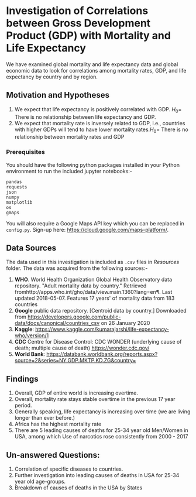 # Investigation of Correlations between Gross Development Product (GDP) with Mortality and Life Expectancy 
We have examined global mortality and life expectancy data and global economic data to look for correlations among mortality rates, GDP, and life expectancy by country and by region.
## Motivation and Hypotheses
1. We expect that life expectancy is positively correlated with GDP. 
$H_0 =$ There is no relationship between life expectancy and GDP.
2. We expect that mortality rate is inversely related to GDP, i.e., countries with higher GDPs will tend to have lower mortality rates.$H_0 =$ There is no relationship between mortality rates and GDP
### Prerequisites
You should have the following python packages installed in your Python environment to run the included jupyter notebooks:-
```
pandas
requests
json
numpy
matplotlib
os
gmaps
```
You will also require a Google Maps API key which you can be replaced in ```config.py```. Sign-up here: https://cloud.google.com/maps-platform/.

## Data Sources
The data used in this investigation is included as ```.csv``` files in _Resources_ folder. The data was acquired from the following sources:-
1. **WHO**. World Health Organization Global Health Observatory data repository. "Adult mortality data by country." Retrieved fromhttp://apps.who.int/gho/data/view.main.1360?lang=en¶. Last updated 2018-05-07. Features 17 years' of mortality data from 183 countries
2. **Google** public data repository. [Centroid data by country.] Downloaded from https://developers.google.com/public-data/docs/canonical/countries_csv on 26 January 2020
3. **Kaggle**: https://www.kaggle.com/kumarajarshi/life-expectancy-who/version/1
4. **CDC** Centre for Disease Control: CDC WONDER (underlying cause of death; multiple cause of death) https://wonder.cdc.gov/
5. **World Bank**: https://databank.worldbank.org/reports.aspx?source=2&series=NY.GDP.MKTP.KD.ZG&country=

## Findings
1. Overall, GDP of entire world is increasing overtime.
2. Overall, mortality rate stays stable overtime in the previous 17 year period.
3. Generally speaking, life expectancy is increasing over time (we are living longer than ever before.)
4. Africa has the highest mortality rate
5. There are 5 leading causes of deaths for 25-34 year old Men/Women in USA, among which Use of narcotics rose consistently from 2000 - 2017

## Un-answered Questions:
1. Correlation of specific diseases to countries.
2. Further investigation into leading causes of deaths in USA for 25-34 year old age-groups.
3. Breakdown of causes of deaths in the USA by States

